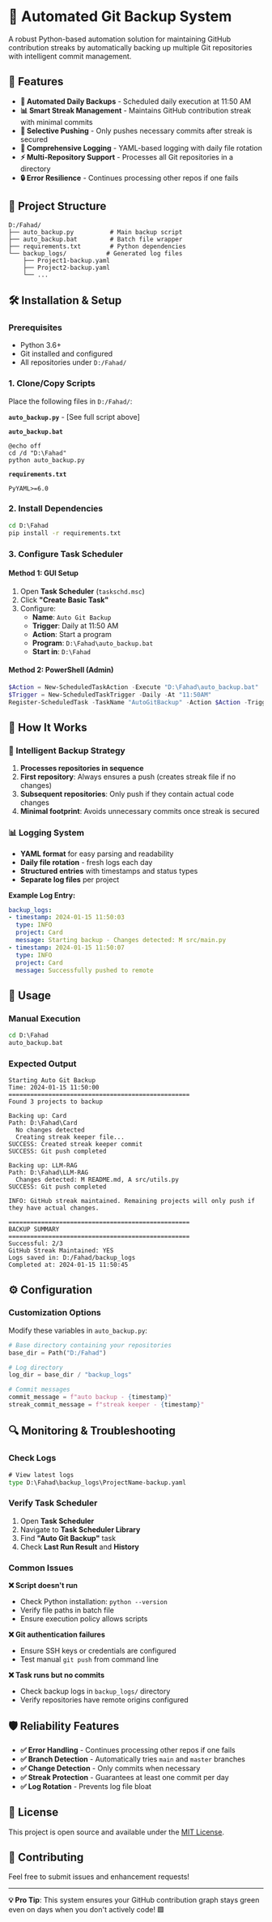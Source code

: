 # 🔄 Automated Git Backup System

A robust Python-based automation solution for maintaining GitHub contribution streaks by automatically backing up multiple Git repositories with intelligent commit management.

## 🚀 Features

- **🔄 Automated Daily Backups** - Scheduled daily execution at 11:50 AM
- **📊 Smart Streak Management** - Maintains GitHub contribution streak with minimal commits
- **🎯 Selective Pushing** - Only pushes necessary commits after streak is secured
- **📝 Comprehensive Logging** - YAML-based logging with daily file rotation
- **⚡ Multi-Repository Support** - Processes all Git repositories in a directory
- **🔒 Error Resilience** - Continues processing other repos if one fails

## 📁 Project Structure

```
D:/Fahad/
├── auto_backup.py          # Main backup script
├── auto_backup.bat         # Batch file wrapper
├── requirements.txt        # Python dependencies
└── backup_logs/           # Generated log files
    ├── Project1-backup.yaml
    ├── Project2-backup.yaml
    └── ...
```

## 🛠️ Installation & Setup

### Prerequisites
- Python 3.6+
- Git installed and configured
- All repositories under `D:/Fahad/`

### 1. Clone/Copy Scripts
Place the following files in `D:/Fahad/`:

**`auto_backup.py`** - [See full script above]

**`auto_backup.bat`**
```batch
@echo off
cd /d "D:\Fahad"
python auto_backup.py
```

**`requirements.txt`**
```
PyYAML>=6.0
```

### 2. Install Dependencies
```cmd
cd D:\Fahad
pip install -r requirements.txt
```

### 3. Configure Task Scheduler

#### Method 1: GUI Setup
1. Open **Task Scheduler** (`taskschd.msc`)
2. Click **"Create Basic Task"**
3. Configure:
   - **Name**: `Auto Git Backup`
   - **Trigger**: Daily at 11:50 AM
   - **Action**: Start a program
   - **Program**: `D:\Fahad\auto_backup.bat`
   - **Start in**: `D:\Fahad`

#### Method 2: PowerShell (Admin)
```powershell
$Action = New-ScheduledTaskAction -Execute "D:\Fahad\auto_backup.bat"
$Trigger = New-ScheduledTaskTrigger -Daily -At "11:50AM"
Register-ScheduledTask -TaskName "AutoGitBackup" -Action $Action -Trigger $Trigger -Description "Automated Git backup for streak maintenance"
```

## 🔧 How It Works

### 🎯 Intelligent Backup Strategy

1. **Processes repositories in sequence**
2. **First repository**: Always ensures a push (creates streak file if no changes)
3. **Subsequent repositories**: Only push if they contain actual code changes
4. **Minimal footprint**: Avoids unnecessary commits once streak is secured

### 📊 Logging System

- **YAML format** for easy parsing and readability
- **Daily file rotation** - fresh logs each day
- **Structured entries** with timestamps and status types
- **Separate log files** per project

**Example Log Entry:**
```yaml
backup_logs:
- timestamp: 2024-01-15 11:50:03
  type: INFO
  project: Card
  message: Starting backup - Changes detected: M src/main.py
- timestamp: 2024-01-15 11:50:07
  type: INFO
  project: Card
  message: Successfully pushed to remote
```

## 🎪 Usage

### Manual Execution
```cmd
cd D:\Fahad
auto_backup.bat
```

### Expected Output
```
Starting Auto Git Backup
Time: 2024-01-15 11:50:00
==================================================
Found 3 projects to backup

Backing up: Card
Path: D:\Fahad\Card
  No changes detected
  Creating streak keeper file...
SUCCESS: Created streak keeper commit
SUCCESS: Git push completed

Backing up: LLM-RAG
Path: D:\Fahad\LLM-RAG
  Changes detected: M README.md, A src/utils.py
SUCCESS: Git push completed

INFO: GitHub streak maintained. Remaining projects will only push if they have actual changes.

==================================================
BACKUP SUMMARY
==================================================
Successful: 2/3
GitHub Streak Maintained: YES
Logs saved in: D:/Fahad/backup_logs
Completed at: 2024-01-15 11:50:45
```

## ⚙️ Configuration

### Customization Options

Modify these variables in `auto_backup.py`:

```python
# Base directory containing your repositories
base_dir = Path("D:/Fahad")

# Log directory
log_dir = base_dir / "backup_logs"

# Commit messages
commit_message = f"auto backup - {timestamp}"
streak_commit_message = f"streak keeper - {timestamp}"
```

## 🔍 Monitoring & Troubleshooting

### Check Logs
```cmd
# View latest logs
type D:\Fahad\backup_logs\ProjectName-backup.yaml
```

### Verify Task Scheduler
1. Open **Task Scheduler**
2. Navigate to **Task Scheduler Library**
3. Find **"Auto Git Backup"** task
4. Check **Last Run Result** and **History**

### Common Issues

**❌ Script doesn't run**
- Check Python installation: `python --version`
- Verify file paths in batch file
- Ensure execution policy allows scripts

**❌ Git authentication failures**
- Ensure SSH keys or credentials are configured
- Test manual `git push` from command line

**❌ Task runs but no commits**
- Check backup logs in `backup_logs/` directory
- Verify repositories have remote origins configured

## 🛡️ Reliability Features

- **✅ Error Handling** - Continues processing other repos if one fails
- **✅ Branch Detection** - Automatically tries `main` and `master` branches
- **✅ Change Detection** - Only commits when necessary
- **✅ Streak Protection** - Guarantees at least one commit per day
- **✅ Log Rotation** - Prevents log file bloat

## 📄 License

This project is open source and available under the [MIT License](LICENSE).

## 🤝 Contributing

Feel free to submit issues and enhancement requests!

---

**💡 Pro Tip**: This system ensures your GitHub contribution graph stays green even on days when you don't actively code! 🟩
